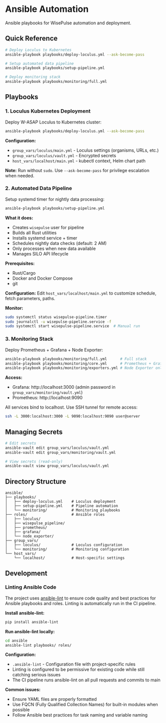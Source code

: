 # Ansible Automation

Ansible playbooks for WisePulse automation and deployment.

## Quick Reference

```bash
# Deploy Loculus to Kubernetes
ansible-playbook playbooks/deploy-loculus.yml --ask-become-pass

# Setup automated data pipeline
ansible-playbook playbooks/setup-pipeline.yml

# Deploy monitoring stack
ansible-playbook playbooks/monitoring/full.yml
```

## Playbooks

### 1. Loculus Kubernetes Deployment

Deploy W-ASAP Loculus to Kubernetes cluster:

```bash
ansible-playbook playbooks/deploy-loculus.yml --ask-become-pass
```

**Configuration:**
- `group_vars/loculus/main.yml` - Loculus settings (organisms, URLs, etc.)
- `group_vars/loculus/vault.yml` - Encrypted secrets
- `host_vars/localhost/main.yml` - kubectl context, Helm chart path

**Note:** Run without `sudo`. Use `--ask-become-pass` for privilege escalation when needed.

### 2. Automated Data Pipeline

Setup systemd timer for nightly data processing:

```bash
ansible-playbook playbooks/setup-pipeline.yml
```

**What it does:**
- Creates `wisepulse` user for pipeline
- Builds all Rust utilities
- Installs systemd service + timer
- Schedules nightly data checks (default: 2 AM)
- Only processes when new data available
- Manages SILO API lifecycle

**Prerequisites:**
- Rust/Cargo
- Docker and Docker Compose
- git

**Configuration:** Edit `host_vars/localhost/main.yml` to customize schedule, fetch parameters, paths.

**Monitor:**
```bash
sudo systemctl status wisepulse-pipeline.timer
sudo journalctl -u wisepulse-pipeline.service -f
sudo systemctl start wisepulse-pipeline.service  # Manual run
```

### 3. Monitoring Stack

Deploy Prometheus + Grafana + Node Exporter:

```bash
ansible-playbook playbooks/monitoring/full.yml      # Full stack
ansible-playbook playbooks/monitoring/core.yml      # Prometheus + Grafana only
ansible-playbook playbooks/monitoring/exporters.yml # Node Exporter only
```

**Access:**
- Grafana: http://localhost:3000 (admin password in `group_vars/monitoring/vault.yml`)
- Prometheus: http://localhost:9090

All services bind to localhost. Use SSH tunnel for remote access:
```bash
ssh -L 3000:localhost:3000 -L 9090:localhost:9090 user@server
```

## Managing Secrets

```bash
# Edit secrets
ansible-vault edit group_vars/loculus/vault.yml
ansible-vault edit group_vars/monitoring/vault.yml

# View secrets (read-only)
ansible-vault view group_vars/loculus/vault.yml
```

## Directory Structure

```
ansible/
├── playbooks/
│   ├── deploy-loculus.yml    # Loculus deployment
│   ├── setup-pipeline.yml    # Pipeline automation
│   └── monitoring/           # Monitoring playbooks
├── roles/                    # Ansible roles
│   ├── loculus/
│   ├── wisepulse_pipeline/
│   ├── prometheus/
│   ├── grafana/
│   └── node_exporter/
├── group_vars/
│   ├── loculus/              # Loculus configuration
│   └── monitoring/           # Monitoring configuration
└── host_vars/
    └── localhost/            # Host-specific settings
```

## Development

### Linting Ansible Code

The project uses [ansible-lint](https://ansible.readthedocs.io/projects/lint/) to ensure code quality and best practices for Ansible playbooks and roles. Linting is automatically run in the CI pipeline.

**Install ansible-lint:**
```bash
pip install ansible-lint
```

**Run ansible-lint locally:**
```bash
cd ansible
ansible-lint playbooks/ roles/
```

**Configuration:**
- `.ansible-lint` - Configuration file with project-specific rules
- Linting is configured to be permissive for existing code while still catching serious issues
- The CI pipeline runs ansible-lint on all pull requests and commits to main

**Common issues:**
- Ensure YAML files are properly formatted
- Use FQCN (Fully Qualified Collection Names) for built-in modules when possible
- Follow Ansible best practices for task naming and variable naming

